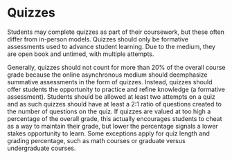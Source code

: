 # Quizzes

Students may complete quizzes as part of their coursework, 
but these often differ from in-person models. Quizzes should 
only be formative assessments used to advance student learning. 
Due to the medium, they are open book and untimed, with 
multiple attempts.

Generally, quizzes should not count for more than 20% of 
the overall course grade because the online asynchronous 
medium should deemphasize summative assessments in the 
form of quizzes. Instead, quizzes should offer students the 
opportunity to practice and refine knowledge (a formative 
assessment). Students should be allowed at least two attempts 
on a quiz and as such quizzes should have at least a 2:1 
ratio of questions created to the number of questions on the 
quiz. If quizzes are valued at too high a percentage of the 
overall grade, this actually encourages students to cheat as 
a way to maintain their grade, but lower the percentage 
signals a lower stakes opportunity to learn. Some exceptions 
apply for quiz length and grading percentage, such as math 
courses or graduate versus undergraduate courses.  

